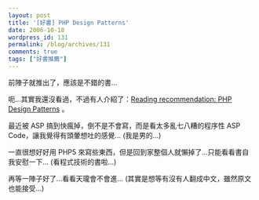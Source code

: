 ```yaml
---
layout: post
title: '[好書] PHP Design Patterns'
date: 2006-10-18
wordpress_id: 131
permalink: /blog/archives/131
comments: true
tags: ["好書推薦"]
---
```


前陣子就推出了，應該是不錯的書...

呃...其實我還沒看過，不過有人介紹了：[Reading recommendation: PHP Design Patterns](http://schlitt.info/applications/blog/index.php?/archives/500-Reading-recommendation-PHP-Design-Patterns.html) 。

最近被 ASP 搞到快瘋掉，倒不是不會寫，而是看太多亂七八糟的程序性 ASP Code，讓我覺得有頭暈想吐的感覺... (我是男的...)

一直很想好好用 PHP5 來寫些東西，但是回到家整個人就懶掉了...只能看看書自我安慰一下... (看程式技術的書啦...) 

再等一陣子好了...看看天瓏會不會進... (其實是想等有沒有人翻成中文，雖然原文也能接受...)

